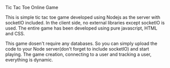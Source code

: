Tic Tac Toe Online Game

This is simple tic tac toe game developed using Nodejs as the server with socketIO included. In the client side, no external libraries except socketIO is used. The entire game has been developed using pure javascript, HTML and CSS.

This game dosen't require any databases. So you can simply upload the code to your Node server(don't forget to include socketIO) and start playing. The game creation, connecting to a user and tracking a user, everything is dynamic.
